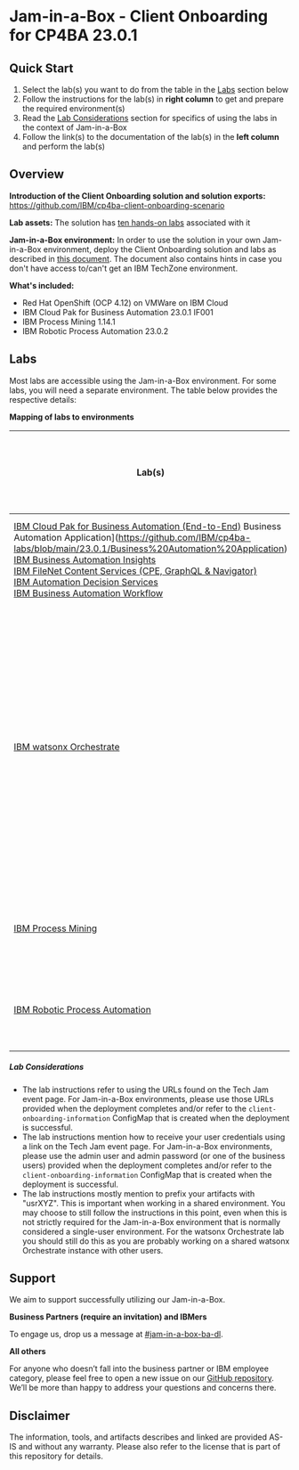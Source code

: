 # Jam-in-a-Box - Client Onboarding for CP4BA 23.0.1

## Quick Start

1. Select the lab(s) you want to do from the table in the [Labs](#labs) section below
1. Follow the instructions for the lab(s) in **right column** to get and prepare the required environment(s)
1. Read the [Lab Considerations](#lab-considerations) section for specifics of using the labs in the context of Jam-in-a-Box
1. Follow the link(s) to the documentation of the lab(s) in the **left column** and perform the lab(s)

## **Overview**

**Introduction of the Client Onboarding solution and solution exports:** https://github.com/IBM/cp4ba-client-onboarding-scenario 

**Lab assets:** The solution has <a href='https://github.com/IBM/cp4ba-labs/tree/main/23.0.1' target = '_blank'>ten hands-on labs</a> associated with it

**Jam-in-a-Box environment:** In order to use the solution in your own Jam-in-a-Box environment, deploy the Client Onboarding solution and labs as described in <a href='https://github.com/IBM/cp4ba-client-onboarding-scenario/blob/main/23.0.1/DeployingClientOnboarding2301.md' target = '_blank'>this document</a>. The document also contains hints in case you don't have access to/can't get an IBM TechZone environment.

**What's included:**

- Red Hat OpenShift (OCP 4.12) on VMWare on IBM Cloud
- IBM Cloud Pak for Business Automation 23.0.1 IF001
- IBM Process Mining 1.14.1
- IBM Robotic Process Automation 23.0.2

## Labs

Most labs are accessible using the Jam-in-a-Box environment. For some labs, you will need a separate environment. The table below provides the respective details:

**Mapping of labs to environments**

| Lab(s)                                                       | Environment (IBM TechZone - Business Partners and IBMers only) |
| ------------------------------------------------------------ | ------------------------------------------------------------ |
| <a href='' target = '_blank'>IBM Cloud Pak for Business Automation (End-to-End)</a> Business Automation Application](https://github.com/IBM/cp4ba-labs/blob/main/23.0.1/Business%20Automation%20Application)<br/>[IBM Business Automation Insights](https://github.com/IBM/cp4ba-labs/blob/main/23.0.1/Business%20Automation%20Insights)<br/>[IBM FileNet Content Services (CPE, GraphQL & Navigator)](https://github.com/IBM/cp4ba-labs/blob/main/23.0.1/Content)<br/>[IBM Automation Decision Services](https://github.com/IBM/cp4ba-labs/blob/main/23.0.1/Decisions)<br/>[IBM Business Automation Workflow](https://github.com/IBM/cp4ba-labs/blob/main/23.0.1/Workflow) | Jam-in-a-Box environment (deployment instructions are available in this <a href='https://github.com/IBM/cp4ba-client-onboarding-scenario/blob/main/23.0.1/DeployingClientOnboarding2301.md' target = '_blank'>document</a> |
| <a href='https://github.com/IBM/cp4ba-labs/tree/main/23.0.1/watsonx%20Orchestrate' target = '_blank'>IBM watsonx Orchestrate</a> | Jam-in-a-Box environment (deployment instructions are available in this <a href='https://github.com/IBM/cp4ba-client-onboarding-scenario/blob/main/23.0.1/DeployingClientOnboarding2301.md' target = '_blank'>document</a><br/>Access to an watsonx Orchestrate instance is required as an additional prerequisite. Please check the watsonx Orchestrate content on Seismic to learn how to get access to such an instance. |
| <a href='https://github.com/IBM/cp4ba-labs/blob/main/23.0.1/Process%20Mining' target = '_blank'>IBM Process Mining</a> | Follow the instructions provided on the respective <a href='https://github.com/IBM/cp4ba-labs/tree/main/23.0.1/Process%20Mining' target = '_blank'>lab overview page</a> |
| <a href='https://github.com/IBM/cp4ba-labs/blob/main/23.0.1/Robotic%20Process%20Automation' target = '_blank'>IBM Robotic Process Automation</a> | Follow the instructions provided on the respective <a href='https://github.com/IBM/cp4ba-labs/tree/main/23.0.1/Robotic%20Process%20Automation' target = '_blank'>lab overview page</a> |

##### Lab Considerations

- The lab instructions refer to using the URLs found on the Tech Jam event page. For Jam-in-a-Box environments, please use those URLs provided when the deployment completes and/or refer to the `client-onboarding-information` ConfigMap that is created when the deployment is successful.
- The lab instructions mention how to receive your user credentials using a link on the Tech Jam event page. For Jam-in-a-Box environments, please use the admin user and admin password (or one of the business users) provided when the deployment completes and/or refer to the `client-onboarding-information` ConfigMap that is created when the deployment is successful.
- The lab instructions mostly mention to prefix your artifacts with "usrXYZ". This is important when working in a shared environment. You may choose to still follow the instructions in this point, even when this is not strictly required for the Jam-in-a-Box environment that is normally considered a single-user environment. For the watsonx Orchestrate lab you should still do this as you are probably working on a shared watsonx Orchestrate instance with other users. 

## Support

We aim to support successfully utilizing our Jam-in-a-Box.

**Business Partners (require an invitation) and IBMers**

To engage us, drop us a message at <a href="https://ibm-cloudpak-partners.slack.com/archives/C04SMFNLA3T" target="_blank">#jam-in-a-box-ba-dl</a>.

**All others**

For anyone who doesn’t fall into the business partner or IBM employee category, please feel free to open a new issue on our <a href="https://github.com/IBM/cp4ba-jam-in-a-box/issues" target="_blank">GitHub repository</a>. We’ll be more than happy to address your questions and concerns there.

## Disclaimer

The information, tools, and artifacts describes and linked are provided AS-IS and without any warranty. Please also refer to the license that is part of this repository for details.
